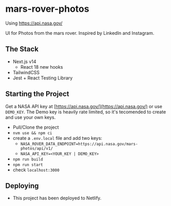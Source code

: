 # mars-rover-photos

Using https://api.nasa.gov/

UI for Photos from the mars rover. Inspired by LinkedIn and Instagram.

## The Stack

- Next.js v14
  - React 18 new hooks
- TailwindCSS
- Jest + React Testing Library

## Starting the Project

Get a NASA API key at [https://api.nasa.gov/](https://api.nasa.gov/) or use `DEMO_KEY`. The Demo key is heavily rate limited, so it's tecomended to create and use your own keys.

- Pull/Clone the project
- `nvm use && npm ci`
- create a `.env.local` file and add two keys:
  - `NASA_ROVER_DATA_ENDPOINT=https://api.nasa.gov/mars-photos/api/v1/`
  -  `NASA_API_KEY=<YOUR_KEY | DEMO_KEY>`
- `npm run build`
- `npm run start`
- check `localhost:3000`


## Deploying

- This project has been deployed to Netlify.


